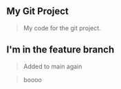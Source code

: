 ## My Git Project

> My code for the git project.

## I'm in the feature branch

> Added to main again

> boooo